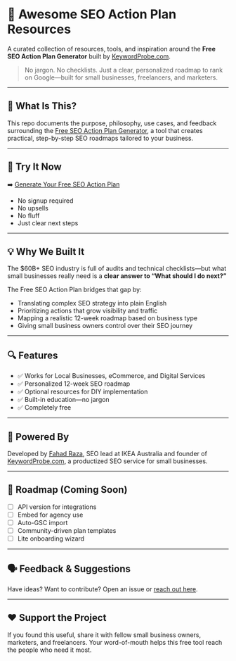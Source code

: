 # 🧠 Awesome SEO Action Plan Resources

A curated collection of resources, tools, and inspiration around the **Free SEO Action Plan Generator** built by [KeywordProbe.com](https://keywordprobe.com).

> No jargon. No checklists. Just a clear, personalized roadmap to rank on Google—built for small businesses, freelancers, and marketers.

---

## 🎯 What Is This?

This repo documents the purpose, philosophy, use cases, and feedback surrounding the [Free SEO Action Plan Generator](https://keywordprobe.com/free-seo-action-plan), a tool that creates practical, step-by-step SEO roadmaps tailored to your business.

---

## 🔧 Try It Now

➡️ [Generate Your Free SEO Action Plan](https://keywordprobe.com/free-seo-action-plan)

- No signup required  
- No upsells  
- No fluff  
- Just clear next steps

---

## 💡 Why We Built It

The $60B+ SEO industry is full of audits and technical checklists—but what small businesses really need is a **clear answer to “What should I do next?”**

The Free SEO Action Plan bridges that gap by:

- Translating complex SEO strategy into plain English  
- Prioritizing actions that grow visibility and traffic  
- Mapping a realistic 12-week roadmap based on business type  
- Giving small business owners control over their SEO journey  

---

## 🔍 Features

- ✅ Works for Local Businesses, eCommerce, and Digital Services  
- ✅ Personalized 12-week SEO roadmap  
- ✅ Optional resources for DIY implementation  
- ✅ Built-in education—no jargon  
- ✅ Completely free

---

## 🤖 Powered By

Developed by [Fahad Raza](https://keywordprobe.com/about-fahad-seo-consultant/), SEO lead at IKEA Australia and founder of [KeywordProbe.com](https://keywordprobe.com), a productized SEO service for small businesses.

---

## 🌱 Roadmap (Coming Soon)

- [ ] API version for integrations  
- [ ] Embed for agency use  
- [ ] Auto-GSC import  
- [ ] Community-driven plan templates  
- [ ] Lite onboarding wizard

---

## 🗣️ Feedback & Suggestions

Have ideas? Want to contribute? Open an issue or [reach out here](https://keywordprobe.com/contact-us).

---

## ❤️ Support the Project

If you found this useful, share it with fellow small business owners, marketers, and freelancers. Your word-of-mouth helps this free tool reach the people who need it most.

